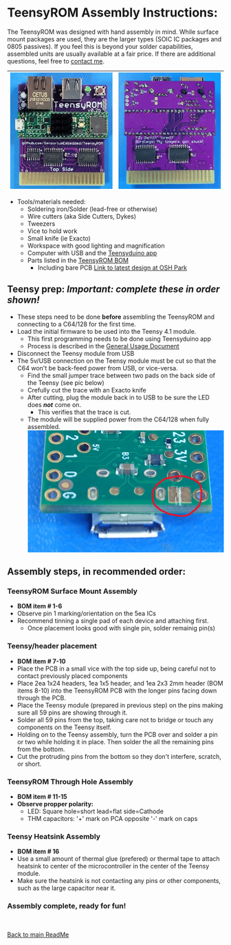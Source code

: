 # TeensyROM Assembly Instructions:

The TeensyROM was designed with hand assembly in mind. While surface mount packages are used, they are the larger types (SOIC IC packages and 0805 passives).  If you feel this is beyond your solder capabilities, assembled units are usually available at a fair price. If there are additional questions, feel free to [contact me](mailto:travis@sensoriumembedded.com).

| ![Top View](/media/v0.2b/v0.2b_top.jpg) | ![Bot View](/media/v0.2b/v0.2b_Bot.jpg) |
|--|--|

- Tools/materials needed: 
  - Soldering iron/Solder (lead-free or otherwise)
  - Wire cutters (aka Side Cutters, Dykes)
  - Tweezers
  - Vice to hold work
  - Small knife (ie Exacto)
  - Workspace with good lighting and magnification
  - Computer with USB and the [Teensyduino app](https://www.pjrc.com/teensy/td_download.html)
  - Parts listed in the [TeensyROM BOM](https://github.com/SensoriumEmbedded/TeensyROM/raw/main/PCB/v0.2%20archive/TeensyROM%20v0.2b%20BOM.xlsx)
    - Including bare PCB [Link to latest design at OSH Park](https://oshpark.com/shared_projects/m7YLgscM)

## Teensy prep: *Important: complete these in order shown!*  
- These steps need to be done **before** assembling the TeensyROM and connecting to a C64/128 for the first time.
- Load the initial firmware to be used into the Teensy 4.1 module. 
  - This first programming needs to be done using Teensyduino app
  - Process is described in the [General Usage Document](/docs/General_Usage.md)
- Disconnect the Teensy module from USB
- The 5v/USB connection on the Teensy module must be cut so that the C64 won't be back-feed power from USB, or vice-versa.
  - Find the small jumper trace between two pads on the back side of the Teensy (see pic below)
  - Crefully cut the trace with an Exacto knife
  - After cutting, plug the module back in to USB to be sure the LED does ***not*** come on.
    - This verifies that the trace is cut.
  - The module will be supplied power from the C64/128 when fully assembled.
![Pwr_cut_view](/media/Teensy/T41_pwr_cut.jpg)

## Assembly steps, in recommended order:
### TeensyROM Surface Mount Assembly
- **BOM item # 1-6**
- Observe pin 1 marking/orientation on the 5ea ICs
- Recommend tinning a single pad of each device and attaching first.
  - Once placement looks good with single pin, solder remainig pin(s)  

### Teensy/header placement
- **BOM item # 7-10**
- Place the PCB in a small vice with the top side up, being careful not to contact previously placed components
- Place 2ea 1x24 headers, 1ea 1x5 header, and 1ea 2x3 2mm header (BOM items 8-10) into the TeensyROM PCB with the longer pins facing down through the PCB.
- Place the Teensy module (prepared in previous step) on the pins making sure all 59 pins are showing through it.
- Solder all 59 pins from the top, taking care not to bridge or touch any components on the Teensy itself.
- Holding on to the Teensy assembly, turn the PCB over and solder a pin or two while holding it in place.  Then solder the all the remaining pins from the bottom.
- Cut the protruding pins from the bottom so they don't interfere, scratch, or short.

### TeensyROM Through Hole Assembly
- **BOM item # 11-15**
- **Observe propper polarity:**
  - LED: Square hole=short lead=flat side=Cathode
  - THM capacitors: '+' mark on PCA opposite '-' mark on caps
  
### Teensy Heatsink Assembly
- **BOM item # 16**
- Use a small amount of thermal glue (prefered) or thermal tape to attach heatsink to center of the microcontroller in the center of the Teensy module.
- Make sure the heatsink is not contacting any pins or other components, such as the large capacitor near it.

### **Assembly complete, ready for fun!**

<br>

[Back to main ReadMe](/README.md)
